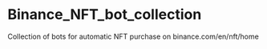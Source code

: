 # Binance_NFT_bot_collection
Collection of bots for automatic NFT purchase on binance.com/en/nft/home
